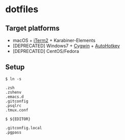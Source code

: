 # dotfiles

## Target platforms

- macOS + [iTerm2](https://www.iterm2.com) + Karabiner-Elements
- [DEPRECATED] Windows7 + [Cygwin](https://www.cygwin.com) + [AutoHotkey](http://www.autohotkey.com)
- [DEPRECATED] CentOS/Fedora

## Setup

`$ ln -s`

```
.zsh
.zshenv
.emacs.d
.gitconfig
.psqlrc
.tmux.conf
```

`$ ${EDITOR}`

```
.gitconfig.local
.pgpass
```

